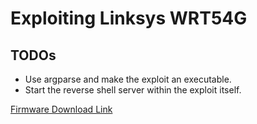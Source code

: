# Exploiting Linksys WRT54G

## TODOs
- Use argparse and make the exploit an executable.
- Start the reverse shell server within the exploit itself.


[Firmware Download Link](https://www.linksys.com/us/support-article?articleNum=148648)
